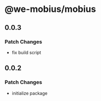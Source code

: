 # @we-mobius/mobius

## 0.0.3

### Patch Changes

- fix build script

## 0.0.2

### Patch Changes

- initialize package
